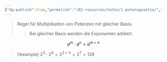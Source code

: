 ```yaml
---
{"dg-publish":true,"permalink":"/02-resources/notes/1-potenzgesetze/","tags":["mathe/potenz","mathe/algebra"],"noteIcon":"","updated":"2025-08-28T13:55:45.000+02:00"}
---
```


>Regel für Multiplikation von Potenzen mit gleicher Basis.
>>Bei gleicher Basis werden die Exponenten addiert.

$$a^m \cdot a^n = a^{m+n}$$

>[!example]
>$2^3 \cdot 2^4 = 2^{3+4} = 2^7 = 128$